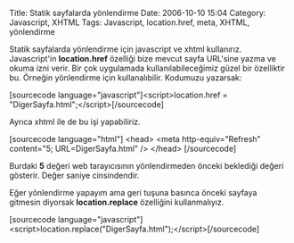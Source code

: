 Title: Statik sayfalarda yönlendirme
Date: 2006-10-10 15:04
Category: Javascript, XHTML
Tags: Javascript, location.href, meta, XHTML, yönlendirme

Statik sayfalarda yönlendirme için javascript ve xhtml kullanırız.
Javascript'in **location.href** özelliği bize mevcut sayfa URL'sine
yazma ve okuma izni verir. Bir çok uygulamada kullanılabileceğimiz güzel
bir özelliktir bu. Örneğin yönlendirme için kullanalıbilir. Kodumuzu
yazarsak:

[sourcecode language="javascript"]\<script\>location.href =
"DigerSayfa.html";\</script\>[/sourcecode]

Ayrıca xhtml ile de bu işi yapabiliriz.

[sourcecode language="html"] \<head\> \<meta http-equiv="Refresh"
content="5; URL=DigerSayfa.html" /\> \</head\> [/sourcecode]

Burdaki **5** değeri web tarayıcısının yönlendirmeden önceki beklediği
değeri gösterir. Değer saniye cinsindendir.

Eğer yönlendirme yapayım ama geri tuşuna basınca önceki sayfaya gitmesin
diyorsak **location.replace** özelliğini kullanmalıyız.

[sourcecode
language="javascript"]\<script\>location.replace("DigerSayfa.html");\</script\>[/sourcecode]

</p>

